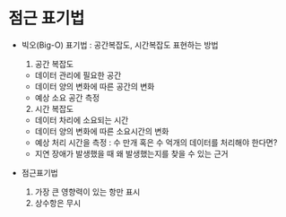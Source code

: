 # 점근 표기법
- 빅오(Big-O) 표기법
    : 공간복잡도, 시간복잡도 표현하는 방법
    1. 공간 복잡도
    - 데이터 관리에 필요한 공간
    - 데이터 양의 변화에 따른 공간의 변화
    - 예상 소요 공간 측정
    2. 시간 복잡도      
    - 데이터 차리에 소요되는 시간
    - 데이터 양의 변화에 따른 소요시간의 변화
    - 예상 처리 시간을 측정
        : 수 만개 혹은 수 억개의 데이터를 처리해야 한다면?
    - 지연 장애가 발생했을 때 왜 발생했는지를 찾을 수 있는 근거

- 점근표기법
    1. 가장 큰 영향력이 있는 항만 표시
    2. 상수항은 무시